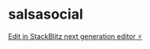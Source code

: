# salsasocial

[Edit in StackBlitz next generation editor ⚡️](https://stackblitz.com/~/github.com/Biz4me/salsasocial)